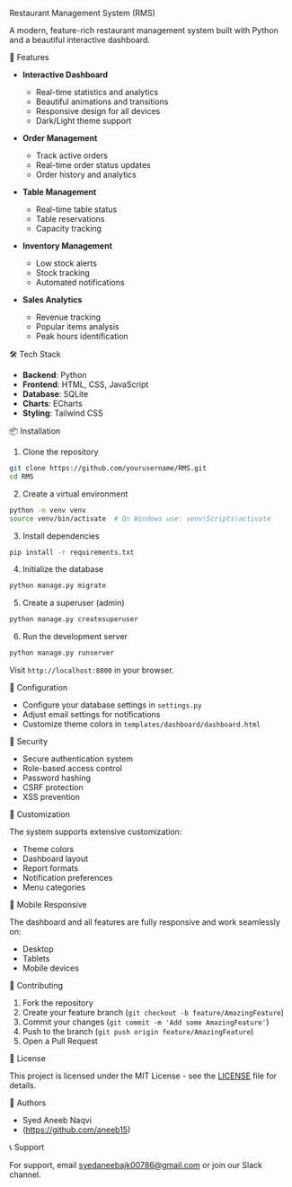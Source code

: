  Restaurant Management System (RMS)

A modern, feature-rich restaurant management system built with Python and a beautiful interactive dashboard.

 🚀 Features

- **Interactive Dashboard**
  - Real-time statistics and analytics
  - Beautiful animations and transitions
  - Responsive design for all devices
  - Dark/Light theme support

- **Order Management**
  - Track active orders
  - Real-time order status updates
  - Order history and analytics

- **Table Management**
  - Real-time table status
  - Table reservations
  - Capacity tracking

- **Inventory Management**
  - Low stock alerts
  - Stock tracking
  - Automated notifications

- **Sales Analytics**
  - Revenue tracking
  - Popular items analysis
  - Peak hours identification

 🛠️ Tech Stack

- **Backend**: Python
- **Frontend**: HTML, CSS, JavaScript
- **Database**: SQLite
- **Charts**: ECharts
- **Styling**: Tailwind CSS

📦 Installation

1. Clone the repository
```bash
git clone https://github.com/yourusername/RMS.git
cd RMS
```

2. Create a virtual environment
```bash
python -m venv venv
source venv/bin/activate  # On Windows use: venv\Scripts\activate
```

3. Install dependencies
```bash
pip install -r requirements.txt
```

4. Initialize the database
```bash
python manage.py migrate
```

5. Create a superuser (admin)
```bash
python manage.py createsuperuser
```

6. Run the development server
```bash
python manage.py runserver
```

Visit `http://localhost:8000` in your browser.

 🔧 Configuration

- Configure your database settings in `settings.py`
- Adjust email settings for notifications
- Customize theme colors in `templates/dashboard/dashboard.html`

🔐 Security

- Secure authentication system
- Role-based access control
- Password hashing
- CSRF protection
- XSS prevention

 🎨 Customization

The system supports extensive customization:
- Theme colors
- Dashboard layout
- Report formats
- Notification preferences
- Menu categories

 📱 Mobile Responsive

The dashboard and all features are fully responsive and work seamlessly on:
- Desktop
- Tablets
- Mobile devices

 🤝 Contributing

1. Fork the repository
2. Create your feature branch (`git checkout -b feature/AmazingFeature`)
3. Commit your changes (`git commit -m 'Add some AmazingFeature'`)
4. Push to the branch (`git push origin feature/AmazingFeature`)
5. Open a Pull Request

📄 License

This project is licensed under the MIT License - see the [LICENSE](LICENSE) file for details.

 👥 Authors

- Syed Aneeb Naqvi
- (https://github.com/aneeb15)


 📞 Support

For support, email syedaneebajk00786@gmail.com or join our Slack channel.
